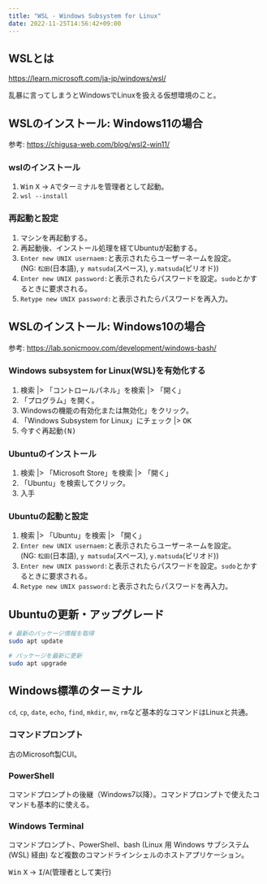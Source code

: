 ```yaml
---
title: "WSL - Windows Subsystem for Linux"
date: 2022-11-25T14:56:42+09:00
---
```


## WSLとは
https://learn.microsoft.com/ja-jp/windows/wsl/

乱暴に言ってしまうとWindowsでLinuxを扱える仮想環境のこと。

## WSLのインストール: Windows11の場合
参考: https://chigusa-web.com/blog/wsl2-win11/

### wslのインストール
1. <kbd>Win</kbd> <kbd>X</kbd> → <kbd>A</kbd>でターミナルを管理者として起動。
2. `wsl --install`

### 再起動と設定
1. マシンを再起動する。
2. 再起動後、インストール処理を経てUbuntuが起動する。
3. `Enter new UNIX usernaem:`と表示されたらユーザーネームを設定。<br>(NG: `松田`(日本語), `y matsuda`(スペース), `y.matsuda`(ピリオド))
4. `Enter new UNIX password:`と表示されたらパスワードを設定。`sudo`とかするときに要求される。
5. `Retype new UNIX password:`と表示されたらパスワードを再入力。

## WSLのインストール: Windows10の場合
参考: https://lab.sonicmoov.com/development/windows-bash/

### Windows subsystem for Linux(WSL)を有効化する
1. <kbd>検索</kbd> |> 「コントロールパネル」を検索 |> 「開く」
2. 「プログラム」を開く。
3. Windowsの機能の有効化または無効化」をクリック。
4. 「Windows Subsystem for Linux」にチェック |> <kbd> OK </kbd>
5. <kbd>今すぐ再起動(N)</kbd>

### Ubuntuのインストール
1. <kbd>検索</kbd> |> 「Microsoft Store」を検索 |> 「開く」
2. 「Ubuntu」を検索してクリック。
3. <kbd>入手</kbd>

### Ubuntuの起動と設定
1. <kbd>検索</kbd> |> 「Ubuntu」を検索 |> 「開く」
2. `Enter new UNIX usernaem:`と表示されたらユーザーネームを設定。<br>(NG: `松田`(日本語), `y matsuda`(スペース), `y.matsuda`(ピリオド))
3. `Enter new UNIX password:`と表示されたらパスワードを設定。`sudo`とかするときに要求される。
4. `Retype new UNIX password:`と表示されたらパスワードを再入力。


## Ubuntuの更新・アップグレード
```sh
# 最新のパッケージ情報を取得
sudo apt update

# パッケージを最新に更新
sudo apt upgrade
```

## Windows標準のターミナル
`cd`, `cp`, `date`, `echo`, `find`, `mkdir`, `mv`, `rm`など基本的なコマンドはLinuxと共通。

### コマンドプロンプト
古のMicrosoft製CUI。

### PowerShell
コマンドプロンプトの後継（Windows7以降）。コマンドプロンプトで使えたコマンドも基本的に使える。

### Windows Terminal
コマンドプロンプト、PowerShell、bash (Linux 用 Windows サブシステム (WSL) 経由) など複数のコマンドラインシェルのホストアプリケーション。

<kbd>Win</kbd> <kbd>X</kbd> → <kbd>I</kbd>/<kbd>A</kbd>(管理者として実行)

